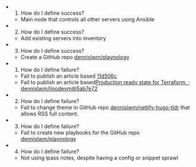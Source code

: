 - 1. How do I define success?
	- Main node that controls all other servers using Ansible
- 2. How do I define success?
	- Add existing servers into inventory
- 3. How do I define success?
	- Create a GitHub repo [dennislwm/playnology](https://github.com/dennislwm/playnology)
- 1. How do I define failure?
	- Fail to publish an article based [11d506c](https://github.com/dennislwm/playnology/commit/11d506c57ab2842114de7a625f14ba20de89ae39)
	- Fail to publish an article based[Production ready state for Terraform. · dennislwm/linodevm@5ab7e72](https://github.com/dennislwm/linodevm/commit/5ab7e72e6ce5f0e0139f9f40e5fb062927f70396)
- 2. How do I define failure?
	- Fail to change theme in GitHub repo [dennislwm/netlify-hugo-tldr](https://github.com/dennislwm/netlify-hugo-tldr) that allows RSS full content.
- 3. How do I define failure?
	- Fail to create new playbooks for the GitHub repo [dennislwm/playnology](https://github.com/dennislwm/playnology)
-
  4. How do I define failure?
	- Not using lpass notes, despite having a config or snippet sprawl